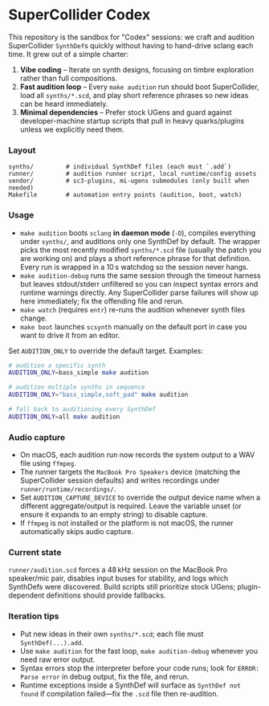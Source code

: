 # SuperCollider Codex

This repository is the sandbox for "Codex" sessions: we craft and audition SuperCollider `SynthDef`s quickly without having to hand-drive sclang each time. It grew out of a simple charter:

1. **Vibe coding** – Iterate on synth designs, focusing on timbre exploration rather than full compositions.
2. **Fast audition loop** – Every `make audition` run should boot SuperCollider, load all `synths/*.scd`, and play short reference phrases so new ideas can be heard immediately.
3. **Minimal dependencies** – Prefer stock UGens and guard against developer-machine startup scripts that pull in heavy quarks/plugins unless we explicitly need them.

### Layout

```
synths/         # individual SynthDef files (each must `.add`) 
runner/         # audition runner script, local runtime/config assets
vendor/         # sc3-plugins, mi-ugens submodules (only built when needed)
Makefile        # automation entry points (audition, boot, watch)
```

### Usage

- `make audition` boots `sclang` **in daemon mode** (`-D`), compiles everything under `synths/`, and auditions only one SynthDef by default. The wrapper picks the most recently modified `synths/*.scd` file (usually the patch you are working on) and plays a short reference phrase for that definition. Every run is wrapped in a 10 s watchdog so the session never hangs.
- `make audition-debug` runs the same session through the timeout harness but leaves stdout/stderr unfiltered so you can inspect syntax errors and runtime warnings directly. Any SuperCollider parse failures will show up here immediately; fix the offending file and rerun.
- `make watch` (requires `entr`) re-runs the audition whenever synth files change.
- `make boot` launches `scsynth` manually on the default port in case you want to drive it from an editor.

Set `AUDITION_ONLY` to override the default target. Examples:

```bash
# audition a specific synth
AUDITION_ONLY=bass_simple make audition

# audition multiple synths in sequence
AUDITION_ONLY="bass_simple,soft_pad" make audition

# fall back to auditioning every SynthDef
AUDITION_ONLY=all make audition
```

### Audio capture

- On macOS, each audition run now records the system output to a WAV file using `ffmpeg`.
- The runner targets the `MacBook Pro Speakers` device (matching the SuperCollider session defaults) and writes recordings under `runner/runtime/recordings/`.
- Set `AUDITION_CAPTURE_DEVICE` to override the output device name when a different aggregate/output is required. Leave the variable unset (or ensure it expands to an empty string) to disable capture.
- If `ffmpeg` is not installed or the platform is not macOS, the runner automatically skips audio capture.

### Current state

`runner/audition.scd` forces a 48 kHz session on the MacBook Pro speaker/mic pair, disables input buses for stability, and logs which SynthDefs were discovered. Build scripts still prioritize stock UGens; plugin-dependent definitions should provide fallbacks.

### Iteration tips

- Put new ideas in their own `synths/*.scd`; each file must `SynthDef(...).add`.
- Use `make audition` for the fast loop, `make audition-debug` whenever you need raw error output.
- Syntax errors stop the interpreter before your code runs; look for `ERROR: Parse error` in debug output, fix the file, and rerun.
- Runtime exceptions inside a SynthDef will surface as `SynthDef not found` if compilation failed—fix the `.scd` file then re-audition.
